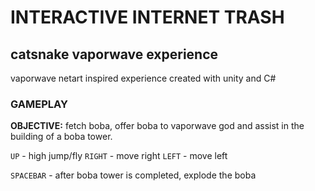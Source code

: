 # INTERACTIVE INTERNET TRASH
## catsnake vaporwave experience
vaporwave netart inspired experience created with unity and C#

### GAMEPLAY
**OBJECTIVE:** fetch boba, offer boba to vaporwave god and assist in the building of a boba tower.

`UP` - high jump/fly
`RIGHT` - move right
`LEFT` - move left

`SPACEBAR` - after boba tower is completed, explode the boba
